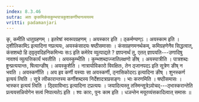 ```yaml
---
index: 8.3.46
sutra: अतः कृकमिकंसकुम्भपात्रकुशाकर्णीष्वनव्ययस्य
vritti: padamanjari
---
```


 कृ, कमीति धातुग्रहणम् । इतरेषां स्वरूपग्रहणम् । अयस्कार इति । ठ्कर्मण्यण्ऽ । अयस्काम इति । ठ्शीलिकामिऽ इत्यादिना णप्रत्ययः, अयस्कंसादयः षष्ठीसमासाः । कंसग्रहणमनर्थकम्, कमिग्रहणेनैव सिद्धत्वात्, कंसशब्दो हि ठ्वृतृवदिहनिकमिभ्यः सःऽ इति कमेरेव व्युत्पाद्यते ? ज्ञापनार्थं तु, एतत् ज्ञापयति---उणादिषु नावश्यं व्युत्पत्तिकार्यं भवतीति । अयस्कुम्भीति । कुम्भशब्दाज्जातिलक्षणो ङीष् । अयस्पात्रीति । पात्रशब्दः ष्ट्रन्प्रत्ययान्तः, षित्वान्ङीष् । अयस्कुशेति । नात्रायोविकारो विवक्षितः, तेन ठ्जानपदऽ इति सूत्रेण ङीष् न भवति । अयस्कर्णीति । अय इव कर्णी यस्याः सा अयस्कर्णी, ठ्नासिकोदरऽ इत्यादिना ङीष् । शुनस्कर्ण इत्ययं त्विति । सूत्रे त्वीकारान्तस्य कर्णीशब्दस्य निर्देशादत्राप्रसङ्गः । भाः करणमिति । षष्ठीसमासः । भास्कर इत्ययं त्विति । ठ्दिवाविभाऽ इत्यादिना टप्रत्ययः । जयादित्यस्तु तस्मिन्सूत्रेऽवोचद्---ठ्भास्करान्तेति प्रत्ययसन्नियोगेन सत्वं निपात्यतेऽ इति । श्वः कारः, पुनः काम इति । धञन्तेन मयूरव्यंसकादित्वात् समासः ॥